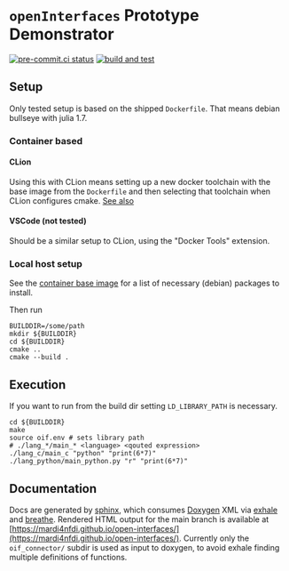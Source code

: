 # `openInterfaces` Prototype Demonstrator

[![pre-commit.ci status](https://results.pre-commit.ci/badge/github/MaRDI4NFDI/open-interfaces/main.svg)](https://results.pre-commit.ci/latest/github/MaRDI4NFDI/open-interfaces/main)
[![build and test](https://github.com/MaRDI4NFDI/open-interfaces/actions/workflows/build.yml/badge.svg)](https://github.com/MaRDI4NFDI/open-interfaces/actions/workflows/build.yml)

## Setup

Only tested setup is based on the shipped `Dockerfile`.
That means debian bullseye with julia 1.7.

### Container based
#### CLion
Using this with CLion means setting up a new docker toolchain
with the base image from the `Dockerfile` and then selecting
that toolchain when CLion configures cmake.
[See also](https://www.jetbrains.com/help/clion/clion-toolchains-in-docker.html)

#### VSCode (not tested)
Should be a similar setup to CLion, using the "Docker Tools" extension.

### Local host setup

See the [container base image](https://zivgitlab.uni-muenster.de/ag-ohlberger/mardi/container/-/blob/main/m2-dev/Dockerfile)
for a list of necessary (debian) packages to install.

Then run
```shell
BUILDDIR=/some/path
mkdir ${BUILDDIR}
cd ${BUILDDIR}
cmake ..
cmake --build .
```

## Execution

If you want to run from the build dir
setting `LD_LIBRARY_PATH` is necessary.
```shell
cd ${BUILDDIR}
make
source oif.env # sets library path
# ./lang_*/main_* <language> <qouted expression>
./lang_c/main_c "python" "print(6*7)"
./lang_python/main_python.py "r" "print(6*7)"
```

## Documentation

Docs are generated by [sphinx](https://www.sphinx-doc.org/), which consumes [Doxygen](https://doxygen.nl/) XML via [exhale](https://exhale.readthedocs.io/)
and [breathe](https://breathe.readthedocs.io/).
Rendered HTML output for the main branch is available at
[https://mardi4nfdi.github.io/open-interfaces/](https://mardi4nfdi.github.io/open-interfaces/).
Currently only the `oif_connector/` subdir is used as input to doxygen, to avoid
exhale finding multiple definitions of functions.
